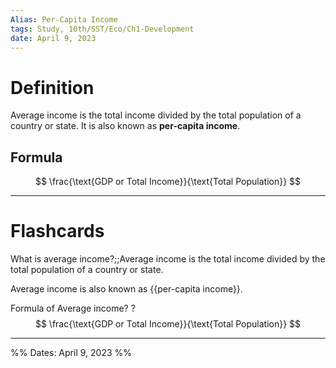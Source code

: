 ```yaml
---
Alias: Per-Capita Income
tags: Study, 10th/SST/Eco/Ch1-Development
date: April 9, 2023
---
```

# Definition
Average income is the total income divided by the total population of a country or state.
It is also known as **per-capita income**.
## Formula
$$
\frac{\text{GDP or Total Income}}{\text{Total Population}}
$$


---
# Flashcards

What is average income?;;Average income is the total income divided by the total population of a country or state.
<!--SR:!2024-08-07,269,200-->
Average income is also known as {{per-capita income}}.
<!--SR:!2024-05-06,110,284-->

Formula of Average income?
?
$$
\frac{\text{GDP or Total Income}}{\text{Total Population}}
$$
<!--SR:!2025-03-04,470,240-->

---

%%
Dates: April 9, 2023
%%